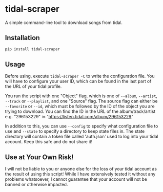 # tidal-scraper

A simple command-line tool to download songs from tidal.

## Installation

```sh
pip install tidal-scraper
```

## Usage
Before using, execute `tidal-scraper -C` to write the configuration file. You will have to configure your user ID, which can be found in the last part of the URL of your tidal profile.

You run the script with one "Object" flag, which is one of `--album`, `--artist`, `--track` or `--playlist`, and one "Source" flag.
The source flag can either be `--favorite` or `--id`, which must be followed by the ID of the object you are trying to download.
You can find the ID in the URL of the album/track/artist e.g. "296153229" in "https://listen.tidal.com/album/296153229"

In addition to this, you can use `--config` to specify what configuration file to use and `--state` to specify a directory to keep state files in.
The state directory will contain a token file called 'auth.json' used to log into your tidal account. Keep this safe and do not share it!

## Use at Your Own Risk!
I will not be liable to you or anyone else for the loss of your tidal account as the result of using this script! While I have extensively tested it without any problems whatsoever, I cannot guarantee that your account will not be banned or otherwise impacted.

